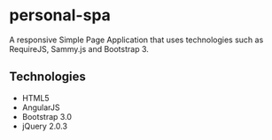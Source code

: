 personal-spa
============

A responsive Simple Page Application that uses technologies such as RequireJS, Sammy.js and Bootstrap 3.



Technologies
------------

- HTML5
- AngularJS
- Bootstrap 3.0
- jQuery 2.0.3
